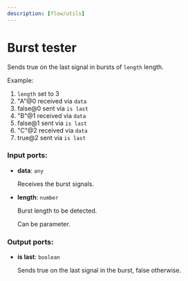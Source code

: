 ```yaml
---
description: [flow/utils]
---
```


# Burst tester

Sends true on the last signal in bursts of `length` length.

Example:
1. `length` set to 3
2. "A"@0 received via `data`
3. false@0 sent via `is last`
4. "B"@1 received via `data`
5. false@1 sent via `is last`
6. "C"@2 received via `data`
7. true@2 sent via `is last` 

### Input ports:

* __data__: ` any `

    Receives the burst signals.


* __length__: ` number `

    Burst length to be detected.
    
    Can be parameter.

### Output ports:

* __is last__: ` boolean `

    Sends true on the last signal in the burst, false otherwise.

